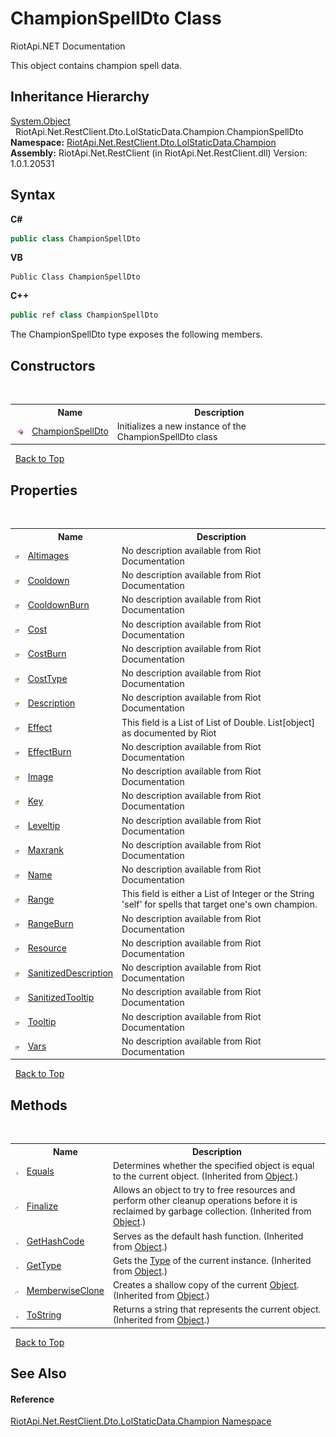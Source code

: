 # ChampionSpellDto Class
RiotApi.NET Documentation 

This object contains champion spell data.


## Inheritance Hierarchy
<a href="http://msdn2.microsoft.com/en-us/library/e5kfa45b" target="_blank">System.Object</a><br />&nbsp;&nbsp;RiotApi.Net.RestClient.Dto.LolStaticData.Champion.ChampionSpellDto<br />
**Namespace:**&nbsp;<a href="3124c537-7898-7be7-0beb-c234e417bc16">RiotApi.Net.RestClient.Dto.LolStaticData.Champion</a><br />**Assembly:**&nbsp;RiotApi.Net.RestClient (in RiotApi.Net.RestClient.dll) Version: 1.0.1.20531

## Syntax

**C#**<br />
``` C#
public class ChampionSpellDto
```

**VB**<br />
``` VB
Public Class ChampionSpellDto
```

**C++**<br />
``` C++
public ref class ChampionSpellDto
```

The ChampionSpellDto type exposes the following members.


## Constructors
&nbsp;<table><tr><th></th><th>Name</th><th>Description</th></tr><tr><td>![Public method](media/pubmethod.gif "Public method")</td><td><a href="7083e426-b6b1-bd8d-84d4-777e926e03a3">ChampionSpellDto</a></td><td>
Initializes a new instance of the ChampionSpellDto class</td></tr></table>&nbsp;
<a href="#championspelldto-class">Back to Top</a>

## Properties
&nbsp;<table><tr><th></th><th>Name</th><th>Description</th></tr><tr><td>![Public property](media/pubproperty.gif "Public property")</td><td><a href="0e0468f0-31ad-8721-325f-2d5abbbc2cf1">Altimages</a></td><td>
No description available from Riot Documentation</td></tr><tr><td>![Public property](media/pubproperty.gif "Public property")</td><td><a href="cd425a36-6eb0-6839-9aa2-e79a4d2717bd">Cooldown</a></td><td>
No description available from Riot Documentation</td></tr><tr><td>![Public property](media/pubproperty.gif "Public property")</td><td><a href="55c16c2b-72c7-8709-1c00-f39033ed755c">CooldownBurn</a></td><td>
No description available from Riot Documentation</td></tr><tr><td>![Public property](media/pubproperty.gif "Public property")</td><td><a href="65a1233e-bb8f-9652-6820-f6956c8f3f61">Cost</a></td><td>
No description available from Riot Documentation</td></tr><tr><td>![Public property](media/pubproperty.gif "Public property")</td><td><a href="17693d23-597c-98c5-fb60-afd0933af047">CostBurn</a></td><td>
No description available from Riot Documentation</td></tr><tr><td>![Public property](media/pubproperty.gif "Public property")</td><td><a href="62647f42-8eac-6be1-884a-f3eaf9410084">CostType</a></td><td>
No description available from Riot Documentation</td></tr><tr><td>![Public property](media/pubproperty.gif "Public property")</td><td><a href="c59c2ebd-9328-cb56-8a18-05fd78f55504">Description</a></td><td>
No description available from Riot Documentation</td></tr><tr><td>![Public property](media/pubproperty.gif "Public property")</td><td><a href="f8076a44-e220-2eda-9084-db8b33c0ed20">Effect</a></td><td>
This field is a List of List of Double. List[object] as documented by Riot</td></tr><tr><td>![Public property](media/pubproperty.gif "Public property")</td><td><a href="a6f64895-db9c-1e41-9dd6-9e5745c58b96">EffectBurn</a></td><td>
No description available from Riot Documentation</td></tr><tr><td>![Public property](media/pubproperty.gif "Public property")</td><td><a href="44ef5378-8592-c739-bed1-1956e7823a5e">Image</a></td><td>
No description available from Riot Documentation</td></tr><tr><td>![Public property](media/pubproperty.gif "Public property")</td><td><a href="2786fbdd-edaa-2068-ce22-f041e6c5de77">Key</a></td><td>
No description available from Riot Documentation</td></tr><tr><td>![Public property](media/pubproperty.gif "Public property")</td><td><a href="41561cab-15a9-1d27-293c-7818d0397779">Leveltip</a></td><td>
No description available from Riot Documentation</td></tr><tr><td>![Public property](media/pubproperty.gif "Public property")</td><td><a href="31033a63-6f51-55e5-4283-0a862425573d">Maxrank</a></td><td>
No description available from Riot Documentation</td></tr><tr><td>![Public property](media/pubproperty.gif "Public property")</td><td><a href="aee5d393-5465-2291-0109-991bcf8477ff">Name</a></td><td>
No description available from Riot Documentation</td></tr><tr><td>![Public property](media/pubproperty.gif "Public property")</td><td><a href="45147384-c67a-8fdf-706e-03af73b94ede">Range</a></td><td>
This field is either a List of Integer or the String 'self' for spells that target one's own champion.</td></tr><tr><td>![Public property](media/pubproperty.gif "Public property")</td><td><a href="29f7926c-0aa9-3cca-1243-d2171aa49911">RangeBurn</a></td><td>
No description available from Riot Documentation</td></tr><tr><td>![Public property](media/pubproperty.gif "Public property")</td><td><a href="842b0a8a-7547-6a94-b18b-e11bd6f9ee6e">Resource</a></td><td>
No description available from Riot Documentation</td></tr><tr><td>![Public property](media/pubproperty.gif "Public property")</td><td><a href="f13f86b4-0ff2-b2b9-8691-3f9995247a39">SanitizedDescription</a></td><td>
No description available from Riot Documentation</td></tr><tr><td>![Public property](media/pubproperty.gif "Public property")</td><td><a href="c50b4af7-fd59-f1bd-9c40-313134565b17">SanitizedTooltip</a></td><td>
No description available from Riot Documentation</td></tr><tr><td>![Public property](media/pubproperty.gif "Public property")</td><td><a href="f2a2b1a3-a725-d2f8-7283-882bae44955c">Tooltip</a></td><td>
No description available from Riot Documentation</td></tr><tr><td>![Public property](media/pubproperty.gif "Public property")</td><td><a href="a04df8be-560f-5c5d-2004-b6cb1c7468b1">Vars</a></td><td>
No description available from Riot Documentation</td></tr></table>&nbsp;
<a href="#championspelldto-class">Back to Top</a>

## Methods
&nbsp;<table><tr><th></th><th>Name</th><th>Description</th></tr><tr><td>![Public method](media/pubmethod.gif "Public method")</td><td><a href="http://msdn2.microsoft.com/en-us/library/bsc2ak47" target="_blank">Equals</a></td><td>
Determines whether the specified object is equal to the current object.
 (Inherited from <a href="http://msdn2.microsoft.com/en-us/library/e5kfa45b" target="_blank">Object</a>.)</td></tr><tr><td>![Protected method](media/protmethod.gif "Protected method")</td><td><a href="http://msdn2.microsoft.com/en-us/library/4k87zsw7" target="_blank">Finalize</a></td><td>
Allows an object to try to free resources and perform other cleanup operations before it is reclaimed by garbage collection.
 (Inherited from <a href="http://msdn2.microsoft.com/en-us/library/e5kfa45b" target="_blank">Object</a>.)</td></tr><tr><td>![Public method](media/pubmethod.gif "Public method")</td><td><a href="http://msdn2.microsoft.com/en-us/library/zdee4b3y" target="_blank">GetHashCode</a></td><td>
Serves as the default hash function.
 (Inherited from <a href="http://msdn2.microsoft.com/en-us/library/e5kfa45b" target="_blank">Object</a>.)</td></tr><tr><td>![Public method](media/pubmethod.gif "Public method")</td><td><a href="http://msdn2.microsoft.com/en-us/library/dfwy45w9" target="_blank">GetType</a></td><td>
Gets the <a href="http://msdn2.microsoft.com/en-us/library/42892f65" target="_blank">Type</a> of the current instance.
 (Inherited from <a href="http://msdn2.microsoft.com/en-us/library/e5kfa45b" target="_blank">Object</a>.)</td></tr><tr><td>![Protected method](media/protmethod.gif "Protected method")</td><td><a href="http://msdn2.microsoft.com/en-us/library/57ctke0a" target="_blank">MemberwiseClone</a></td><td>
Creates a shallow copy of the current <a href="http://msdn2.microsoft.com/en-us/library/e5kfa45b" target="_blank">Object</a>.
 (Inherited from <a href="http://msdn2.microsoft.com/en-us/library/e5kfa45b" target="_blank">Object</a>.)</td></tr><tr><td>![Public method](media/pubmethod.gif "Public method")</td><td><a href="http://msdn2.microsoft.com/en-us/library/7bxwbwt2" target="_blank">ToString</a></td><td>
Returns a string that represents the current object.
 (Inherited from <a href="http://msdn2.microsoft.com/en-us/library/e5kfa45b" target="_blank">Object</a>.)</td></tr></table>&nbsp;
<a href="#championspelldto-class">Back to Top</a>

## See Also


#### Reference
<a href="3124c537-7898-7be7-0beb-c234e417bc16">RiotApi.Net.RestClient.Dto.LolStaticData.Champion Namespace</a><br />